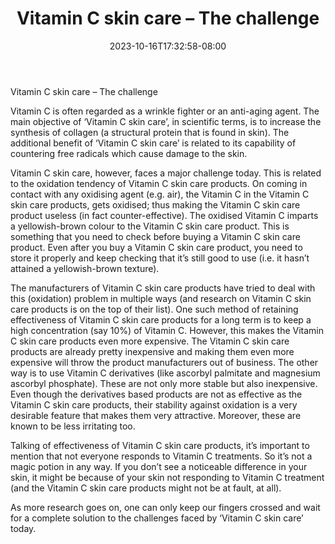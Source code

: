 ﻿---
title: "Vitamin C skin care – The challenge"
date: 2023-10-16T17:32:58-08:00
description: "Skincare Tips for Web Success"
featured_image: "/images/Skincare.jpg"
tags: ["Skincare"]
---

Vitamin C skin care – The challenge

Vitamin C is often regarded as a wrinkle fighter or an anti-aging agent. The main objective of ‘Vitamin C skin care’, in scientific terms, is to increase the synthesis of collagen (a structural protein that is found in skin).  The additional benefit of ‘Vitamin C skin care’ is related to its capability of countering free radicals which cause damage to the skin. 

Vitamin C skin care, however, faces a major challenge today. This is related to the oxidation tendency of Vitamin C skin care products. On coming in contact with any oxidising agent (e.g. air), the Vitamin C in the Vitamin C skin care products,  gets oxidised; thus making the Vitamin C skin care product useless (in fact counter-effective). The oxidised Vitamin C imparts a yellowish-brown colour to the Vitamin C skin care product. This is something that you need to check before buying a Vitamin C skin care product. Even after you buy a Vitamin C skin care product, you need to store it properly and keep checking that it’s still good to use (i.e. it hasn’t attained a yellowish-brown texture). 

The manufacturers of Vitamin C skin care products have tried to deal with this (oxidation) problem in multiple ways (and research on Vitamin C skin care products is on the top of their list). One such method of retaining effectiveness of Vitamin C skin care products for a long term is to keep a high concentration (say 10%) of Vitamin C. However, this makes the Vitamin C skin care products even more expensive. The Vitamin C skin care products are already pretty inexpensive and making them even more expensive will throw the product manufacturers out of business. The other way is to use Vitamin C derivatives (like ascorbyl palmitate and magnesium ascorbyl phosphate). These are not only more stable but also inexpensive.  Even though the derivatives based products are not as effective as the Vitamin C skin care products, their stability against oxidation is a very desirable feature that makes them very attractive.  Moreover, these are known to be less irritating too. 

Talking of effectiveness of Vitamin C skin care products, it’s important to mention that not everyone responds to Vitamin C treatments. So it’s not a magic potion in any way.  If you don’t see a noticeable difference in your skin, it might be because of your skin not responding to Vitamin C treatment (and the Vitamin C skin care products might not be at fault, at all). 

As more research goes on, one can only keep our fingers crossed and wait for a complete solution to the challenges faced by ‘Vitamin C skin care’ today.


